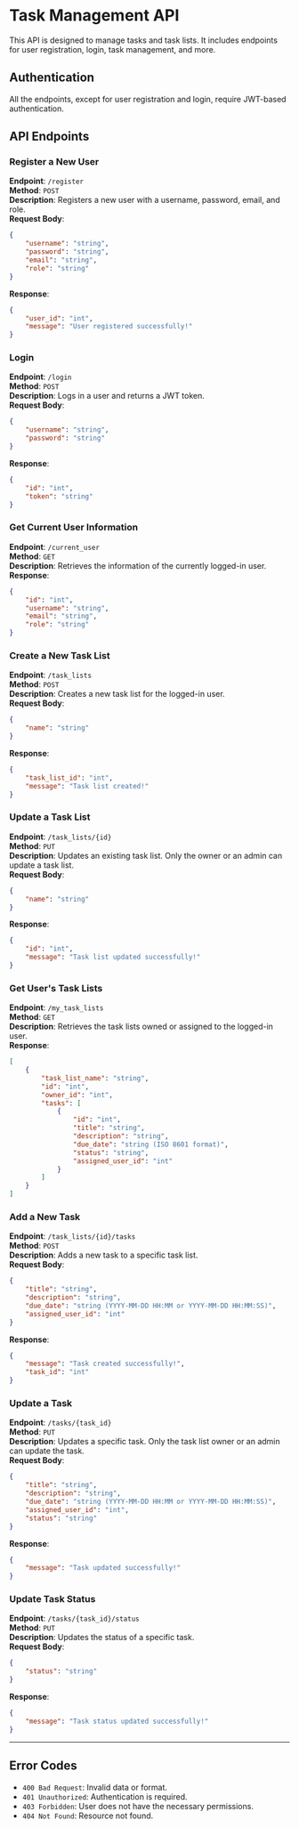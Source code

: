 
# Task Management API

This API is designed to manage tasks and task lists. It includes endpoints for user registration, login, task management, and more.

## Authentication
All the endpoints, except for user registration and login, require JWT-based authentication. 

## API Endpoints

### Register a New User
**Endpoint**: `/register`  
**Method**: `POST`  
**Description**: Registers a new user with a username, password, email, and role.  
**Request Body**:
```json
{
    "username": "string",
    "password": "string",
    "email": "string",
    "role": "string"
}
```
**Response**:
```json
{
    "user_id": "int",
    "message": "User registered successfully!"
}
```
### Login

**Endpoint**:  `/login`  
**Method**:  `POST`  
**Description**: Logs in a user and returns a JWT token.  
**Request Body**:
```json
{
    "username": "string",
    "password": "string"
}
```

**Response**:
```json
{
    "id": "int",
    "token": "string"
}
```

### Get Current User Information

**Endpoint**:  `/current_user`  
**Method**:  `GET`  
**Description**: Retrieves the information of the currently logged-in user.  
**Response**:
```json
{
    "id": "int",
    "username": "string",
    "email": "string",
    "role": "string"
}
```

### Create a New Task List

**Endpoint**:  `/task_lists`  
**Method**:  `POST`  
**Description**: Creates a new task list for the logged-in user.  
**Request Body**:
```json
{
    "name": "string"
}
```

**Response**:
```json
{
    "task_list_id": "int",
    "message": "Task list created!"
}
```

### Update a Task List

**Endpoint**:  `/task_lists/{id}`  
**Method**:  `PUT`  
**Description**: Updates an existing task list. Only the owner or an admin can update a task list.  
**Request Body**:
```json
{
    "name": "string"
}
```

**Response**:
```json
{
    "id": "int",
    "message": "Task list updated successfully!"
}
```

### Get User's Task Lists

**Endpoint**:  `/my_task_lists`  
**Method**:  `GET`  
**Description**: Retrieves the task lists owned or assigned to the logged-in user.  
**Response**:
```json
[
    {
        "task_list_name": "string",
        "id": "int",
        "owner_id": "int",
        "tasks": [
            {
                "id": "int",
                "title": "string",
                "description": "string",
                "due_date": "string (ISO 8601 format)",
                "status": "string",
                "assigned_user_id": "int"
            }
        ]
    }
]
```

### Add a New Task

**Endpoint**:  `/task_lists/{id}/tasks`  
**Method**:  `POST`  
**Description**: Adds a new task to a specific task list.  
**Request Body**:
```json
{
    "title": "string",
    "description": "string",
    "due_date": "string (YYYY-MM-DD HH:MM or YYYY-MM-DD HH:MM:SS)",
    "assigned_user_id": "int"
}
```

**Response**:
```json
{
    "message": "Task created successfully!",
    "task_id": "int"
}
```

### Update a Task

**Endpoint**:  `/tasks/{task_id}`  
**Method**:  `PUT`  
**Description**: Updates a specific task. Only the task list owner or an admin can update the task.  
**Request Body**:
```json
{
    "title": "string",
    "description": "string",
    "due_date": "string (YYYY-MM-DD HH:MM or YYYY-MM-DD HH:MM:SS)",
    "assigned_user_id": "int",
    "status": "string"
}
```

**Response**:
```json
{
    "message": "Task updated successfully!"
}
```

### Update Task Status

**Endpoint**:  `/tasks/{task_id}/status`  
**Method**:  `PUT`  
**Description**: Updates the status of a specific task.  
**Request Body**:
```json
{
    "status": "string"
}
```
**Response**:
```json
{
    "message": "Task status updated successfully!"
}
```
----------
## Error Codes

-   `400 Bad Request`: Invalid data or format.
-   `401 Unauthorized`: Authentication is required.
-   `403 Forbidden`: User does not have the necessary permissions.
-   `404 Not Found`: Resource not found.